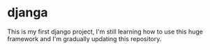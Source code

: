 # djanga

This is my first django project, I'm still learning how to use this huge framework and I'm gradually updating this repository.
